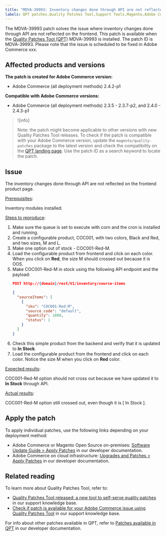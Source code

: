 ```yaml
---
title: "MDVA-39993: Inventory changes done through API are not reflected on the frontend"
labels: QPT patches,Quality Patches Tool,Support Tools,Magento,Adobe Commerce,cloud infrastructure,on-premises,QPT 1.1.12,
---
```


The MDVA-39993 patch solves the issue where inventory changes done through API are not reflected on the frontend. This patch is available when the [Quality Patches Tool (QPT)](https://support.magento.com/hc/en-us/articles/360047139492) MDVA-39993 is installed. The patch ID is MDVA-39993. Please note that the issue is scheduled to be fixed in Adobe Commerce xxx.

## Affected products and versions

**The patch is created for Adobe Commerce version:**

* Adobe Commerce (all deployment methods)  2.4.2-p1

**Compatible with Adobe Commerce versions:**

* Adobe Commerce (all deployment methods) 2.3.5 - 2.3.7-p2, and 2.4.0 - 2.4.3-p1

>![info]
>
>Note: the patch might become applicable to other versions with new Quality Patches Tool releases. To check if the patch is compatible with your Adobe Commerce version, update the `magento/quality-patches` package to the latest version and check the compatibility on the [QPT landing page](https://devdocs.magento.com/quality-patches/tool.html#patch-grid). Use the patch ID as a search keyword to locate the patch.

## Issue

The inventory changes done through API are not reflected on the frontend product page.

<ins>Prerequisites</ins>:

Inventory modules installed.

<ins>Steps to reproduce</ins>:

1. Make sure the queue is set to execute with corn and the cron is installed and running.
1. Create a configurable product, COC001, with two colors, Black and Red, and two sizes, M and L.
1. Make one option out of stock - COC001-Red-M.
1. Load the configurable product from frontend and click on each color. When you click on **Red**, the size M should crossed out because it is OOS.
1. Make COC001-Red-M in stock using the following API endpoint and the payload:
    ```json
    POST http://{domain}/rest/V1/inventory/source-items

    {
      "sourceItems": [
        {
          "sku": "COC001-Red-M",
          "source_code": "default",
          "quantity": 1000,
          "status": 1
        }
      ]
    }
    ```
1. Check this simple product from the backend and verify that it is updated to **In Stock**.
1. Load the configurable product from the frontend and click on each color. Notice the size M when you click on **Red** color.

<ins>Expected results</ins>:

COC001-Red-M option should not cross out because we have updated it to **In Stock** through API.

<ins>Actual results</ins>:

COC001-Red-M option still crossed out, even though it is [ In Stock ].

## Apply the patch

To apply individual patches, use the following links depending on your deployment method:

* Adobe Commerce or Magento Open Source on-premises: [Software Update Guide > Apply Patches](https://devdocs.magento.com/guides/v2.4/comp-mgr/patching/mqp.html) in our developer documentation.
* Adobe Commerce on cloud infrastructure: [Upgrades and Patches > Apply Patches](https://devdocs.magento.com/cloud/project/project-patch.html) in our developer documentation.

## Related reading

To learn more about Quality Patches Tool, refer to:

* [Quality Patches Tool released: a new tool to self-serve quality patches](https://support.magento.com/hc/en-us/articles/360047139492) in our support knowledge base.
* [Check if patch is available for your Adobe Commerce issue using Quality Patches Tool](https://support.magento.com/hc/en-us/articles/360047125252) in our support knowledge base.

For info about other patches available in QPT, refer to [Patches available in QPT](https://devdocs.magento.com/quality-patches/tool.html#patch-grid) in our developer documentation.
